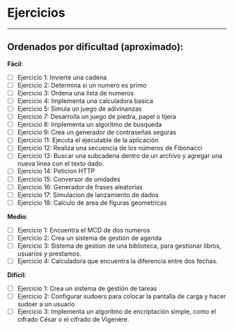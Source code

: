 # Ejercicios
---
## Ordenados por dificultad (aproximado): 

**Fácil**:      
- [ ]  Ejercicio 1: Invierte una cadena
- [ ]  Ejercicio 2: Determina si un numero es primo
- [ ]  Ejercicio 3: Ordena una lista de numeros
- [ ]  Ejercicio 4: Implementa una calculadora basica
- [ ]  Ejercicio 5: Simula un juego de adivinanzas
- [ ]  Ejercicio 7: Desarrolla un juego de piedra, papel o tijera
- [ ]  Ejercicio 8: Implementa un algoritmo de busqueda
- [ ]  Ejercicio 9: Crea un generador de contraseñas seguras
- [ ]  Ejercicio 11: Ejecuta el ejecutable de la aplicación
- [ ]  Ejercicio 12: Realiza una secuencia de los números de Fibonacci
- [ ]  Ejercicio 13: Buscar una subcadena dentro de un archivo y agregar una nueva linea con el texto dado. 
- [ ]  Ejercicio 14: Peticion HTTP
- [ ]  Ejercicio 15: Conversor de unidades
- [ ]  Ejercicio 16: Generador de frases aleatorias
- [ ]  Ejercicio 17: Simulacion de lanzamiento de dados
- [ ]  Ejercicio 18: Calculo de area de figuras geometricas

**Medio**: 

- [ ]  Ejercicio 1: Encuentra el MCD de dos numeros   
- [ ]  Ejercicio 2: Crea un sistema de gestión de agenda
- [ ]  Ejercicio 3: Sistema de gestion de una biblioteca, para gestionar libros, usuarios y prestamos.
- [ ]  Ejercicio 4: Calculadora que encuentra la diferencia entre dos fechas.

**Difícil**: 

- [ ]  Ejercicio 1: Crea un sistema de gestión de tareas
- [ ]  Ejercicio 2: Configurar sudoers para colocar la pantalla de carga y hacer sudoer a un usuario
- [ ]  Ejercicio 3: Implementa un algoritmo de encriptación simple, como el cifrado César o el cifrado de Vigenère.
